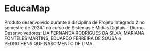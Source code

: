 # EducaMap
Produto desenvolvido durante a disciplina de Projeto Integrado 2 no semestre de 2024.1 no curso de Sistemas e Mídias Digitais - Diurno.
Desenvolvedores: 
LIA FERNANDA RODRIGUES DA SILVA, 
MARIANA FONTELES MARTINS, 
EDUARDO FERREIRA DE SOUSA e  
PEDRO HENRIQUE NASCIMENTO DE LIMA.

